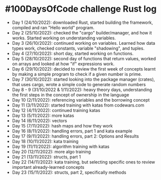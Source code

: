 # #100DaysOfCode challenge Rust log

* Day 1 (24/10/2022): downloaded Rust, started building the framework, compiled and ran "Hello world" program.
* Day 2 (25/10/2022): checked the "cargo" builder/manager, and how it works. Started working on understanding variables.
* Day 3 (26/10/2022): continued working on variables. Learned how data types work, checked constants, variable "shadowing", and tuples.
* Day 4 (27/10/2022): short day, started working on functions.
* Day 5 (28/10/2022): second day of functions that return values, worked on arrays and looked at how "if" expressions work.
* Day 6 (29/10/2022): decided to review the first week of concepts learnt by making a simple program to check if a given number is prime.
* Day 7 (30/10/2022): started looking into the package manager (crates), that uses cargo, wrote a simple code to generate random numbers
* Day 8 - 9 (31/10/2022 & 1/11/2022): heavy theory days, understanding the first steps in the concept of ownership in the language
* Day 10 (2/11/2022): referencing variables and the borrowing concept
* Day 11 (3/11/2022): started training with katas from codewars.com
* Day 12 (4/11/2022): continued training katas
* Day 13 (5/11/2022): more katas
* Day 14 (6/11/2022): vectors
* Day 15 (7/11/2022): hash maps and how they work
* Day 16 (8/11/2022): handling errors, part 1 and kata example
* Day 17 (9/11/2022): handling errors, part 2: Options and Results
* Day 18 (10/11/2022): kata training
* Day 19 (11/11/2022): algorithm training with katas
* Day 20 (12/11/2022): more algo training
* Day 21 (13/11/2022): structs, part 1
* Day 22 (14/11/2022): kata training, but selecting specific ones to review important already-learned concepts
* Day 23 (15/11/2022): structs, part 2, specifically methods
